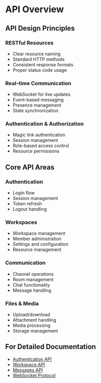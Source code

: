 # API Overview

## API Design Principles

### RESTful Resources
- Clear resource naming
- Standard HTTP methods
- Consistent response formats
- Proper status code usage

### Real-time Communication
- WebSocket for live updates
- Event-based messaging
- Presence management
- State synchronization

### Authentication & Authorization
- Magic link authentication
- Session management
- Role-based access control
- Resource permissions

## Core API Areas

### Authentication
- Login flow
- Session management
- Token refresh
- Logout handling

### Workspaces
- Workspace management
- Member administration
- Settings and configuration
- Resource management

### Communication
- Channel operations
- Room management
- Chat functionality
- Message handling

### Files & Media
- Upload/download
- Attachment handling
- Media processing
- Storage management

## For Detailed Documentation

- [Authentication API](./authentication.md)
- [Workspace API](./workspace.md)
- [Messages API](./messages.md)
- [WebSocket Protocol](./websocket.md)